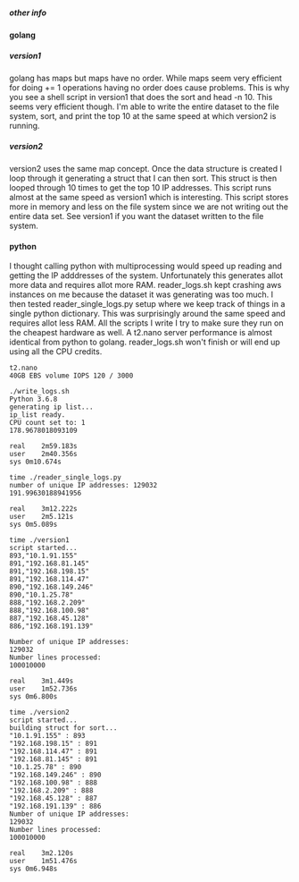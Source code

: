 ##### other info

#### golang

##### version1
golang has maps but maps have no order.  While maps seem very efficient for doing += 1 operations having no order does cause problems.  This is why you see a shell script in version1 that does the sort and head -n 10.  This seems very efficient though.  I'm able to write the entire dataset to the file system, sort, and print the top 10 at the same speed at which version2 is running.

##### version2
version2 uses the same map concept.  Once the data structure is created I loop through it generating a struct that I can then sort.  This struct is then looped through 10 times to get the top 10 IP addresses.  This script runs almost at the same speed as version1 which is interesting.  This script stores more in memory and less on the file system since we are not writing out the entire data set.  See version1 if you want the dataset written to the file system.

#### python
I thought calling python with multiprocessing would speed up reading and getting the IP adddresses of the system.  Unfortunately this generates allot more data and requires allot more RAM.  reader_logs.sh kept crashing aws instances on me because the dataset it was generating was too much.  I then tested reader_single_logs.py setup where we keep track of things in a single python dictionary.  This was surprisingly around the same speed and requires allot less RAM.  All the scripts I write I try to make sure they run on the cheapest hardware as well.  A t2.nano server performance is almost identical from python to golang.  reader_logs.sh won't finish or will end up using all the CPU credits.


```
t2.nano
40GB EBS volume IOPS 120 / 3000	

./write_logs.sh
Python 3.6.8
generating ip list...
ip_list ready.
CPU count set to: 1
178.9678018093109

real	2m59.183s
user	2m40.356s
sys	0m10.674s

time ./reader_single_logs.py
number of unique IP addresses: 129032
191.99630188941956

real	3m12.222s
user	2m5.121s
sys	0m5.089s

time ./version1
script started...
893,"10.1.91.155"
891,"192.168.81.145"
891,"192.168.198.15"
891,"192.168.114.47"
890,"192.168.149.246"
890,"10.1.25.78"
888,"192.168.2.209"
888,"192.168.100.98"
887,"192.168.45.128"
886,"192.168.191.139"

Number of unique IP addresses:
129032
Number lines processed:
100010000

real	3m1.449s
user	1m52.736s
sys	0m6.800s

time ./version2
script started...
building struct for sort...
"10.1.91.155" : 893
"192.168.198.15" : 891
"192.168.114.47" : 891
"192.168.81.145" : 891
"10.1.25.78" : 890
"192.168.149.246" : 890
"192.168.100.98" : 888
"192.168.2.209" : 888
"192.168.45.128" : 887
"192.168.191.139" : 886
Number of unique IP addresses:
129032
Number lines processed:
100010000

real	3m2.120s
user	1m51.476s
sys	0m6.948s

```
